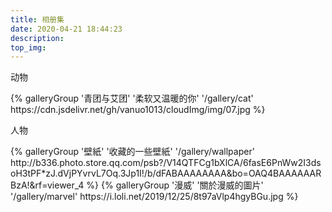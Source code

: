 ```yaml
---
title: 相册集
date: 2020-04-21 18:44:23
description:
top_img:
---
```


<div class="gallery-group-main">
<p class="gallery-group-title">动物</p>
{% galleryGroup '青团与艾团' '柔软又温暖的你' '/gallery/cat' https://cdn.jsdelivr.net/gh/vanuo1013/cloudImg/img/07.jpg %}
</div>

<div class="gallery-group-main">
<p class="gallery-group-title">人物</p>
{% galleryGroup '壁紙' '收藏的一些壁紙' '/gallery/wallpaper' http://b336.photo.store.qq.com/psb?/V14QTFCg1bXlCA/6fasE6PnWw2I3dsoH3tPF*zJ.dVjPYvrvL7Oq.3Jp1I!/b/dFABAAAAAAAA&bo=OAQ4BAAAAAARBzA!&rf=viewer_4 %}
{% galleryGroup '漫威' '關於漫威的圖片' '/gallery/marvel' https://i.loli.net/2019/12/25/8t97aVlp4hgyBGu.jpg %}
</div>
